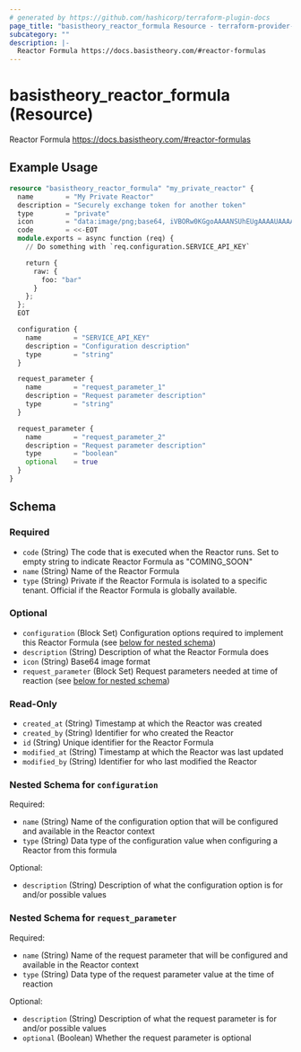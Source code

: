 ```yaml
---
# generated by https://github.com/hashicorp/terraform-plugin-docs
page_title: "basistheory_reactor_formula Resource - terraform-provider-basistheory"
subcategory: ""
description: |-
  Reactor Formula https://docs.basistheory.com/#reactor-formulas
---
```


# basistheory_reactor_formula (Resource)

Reactor Formula https://docs.basistheory.com/#reactor-formulas

## Example Usage

```terraform
resource "basistheory_reactor_formula" "my_private_reactor" {
  name        = "My Private Reactor"
  description = "Securely exchange token for another token"
  type        = "private"
  icon        = "data:image/png;base64, iVBORw0KGgoAAAANSUhEUgAAAAUAAAAFCAYAAACNbyblAAAAHElEQVQI12P4//8/w38GIAXDIBKE0DHxgljNBAAO9TXL0Y4OHwAAAABJRU5ErkJggg=="
  code        = <<-EOT
  module.exports = async function (req) {
    // Do something with `req.configuration.SERVICE_API_KEY`

    return {
      raw: {
        foo: "bar"
      }
    };
  };
  EOT

  configuration {
    name        = "SERVICE_API_KEY"
    description = "Configuration description"
    type        = "string"
  }

  request_parameter {
    name        = "request_parameter_1"
    description = "Request parameter description"
    type        = "string"
  }

  request_parameter {
    name        = "request_parameter_2"
    description = "Request parameter description"
    type        = "boolean"
    optional    = true
  }
}
```

<!-- schema generated by tfplugindocs -->
## Schema

### Required

- `code` (String) The code that is executed when the Reactor runs. Set to empty string to indicate Reactor Formula as "COMING_SOON"
- `name` (String) Name of the Reactor Formula
- `type` (String) Private if the Reactor Formula is isolated to a specific tenant. Official if the Reactor Formula is globally available.

### Optional

- `configuration` (Block Set) Configuration options required to implement this Reactor Formula (see [below for nested schema](#nestedblock--configuration))
- `description` (String) Description of what the Reactor Formula does
- `icon` (String) Base64 image format
- `request_parameter` (Block Set) Request parameters needed at time of reaction (see [below for nested schema](#nestedblock--request_parameter))

### Read-Only

- `created_at` (String) Timestamp at which the Reactor was created
- `created_by` (String) Identifier for who created the Reactor
- `id` (String) Unique identifier for the Reactor Formula
- `modified_at` (String) Timestamp at which the Reactor was last updated
- `modified_by` (String) Identifier for who last modified the Reactor

<a id="nestedblock--configuration"></a>
### Nested Schema for `configuration`

Required:

- `name` (String) Name of the configuration option that will be configured and available in the Reactor context
- `type` (String) Data type of the configuration value when configuring a Reactor from this formula

Optional:

- `description` (String) Description of what the configuration option is for and/or possible values


<a id="nestedblock--request_parameter"></a>
### Nested Schema for `request_parameter`

Required:

- `name` (String) Name of the request parameter that will be configured and available in the Reactor context
- `type` (String) Data type of the request parameter value at the time of reaction

Optional:

- `description` (String) Description of what the request parameter is for and/or possible values
- `optional` (Boolean) Whether the request parameter is optional


